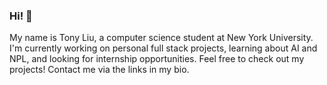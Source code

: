 ### Hi! 👋

My name is Tony Liu, a computer science student at New York University. I'm currently working on personal full stack projects, learning about AI and NPL, and looking for internship opportunities. Feel free to check out my projects! Contact me via the links in my bio.
<!--
**tony102809/tony102809** is a ✨ _special_ ✨ repository because its `README.md` (this file) appears on your GitHub profile.

Here are some ideas to get you started:

- 🔭 I’m currently working on ...
- 🌱 I’m currently learning ...
- 👯 I’m looking to collaborate on ...
- 🤔 I’m looking for help with ...
- 💬 Ask me about ...
- 📫 How to reach me: ...
- 😄 Pronouns: ...
- ⚡ Fun fact: ...
-->
